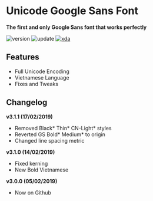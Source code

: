 # Unicode Google Sans Font
**The first and only Google Sans font that works perfectly**

![version](https://img.shields.io/badge/Version-3.1.1-brightgreen.svg) 
![update](https://img.shields.io/badge/Update-Feb_17,_2019-blue.svg) 
[![xda](https://img.shields.io/badge/XDA-Thread-orange.svg)](https://forum.xda-developers.com/apps/magisk/font-headline-fonts-nongthaihoang-t3886349) 

## Features
- Full Unicode Encoding
- Vietnamese Language
- Fixes and Tweaks

## Changelog
**v3.1.1 (17/02/2019)**
- Removed Black\* Thin\* CN-Light\* styles
- Reverted GS Bold\* Medium\* to origin
- Changed line spacing metric

**v3.1.0 (14/02/2019)**
- Fixed kerning
- New Bold Vietnamese

**v3.0.0 (05/02/2019)**
- Now on Github
